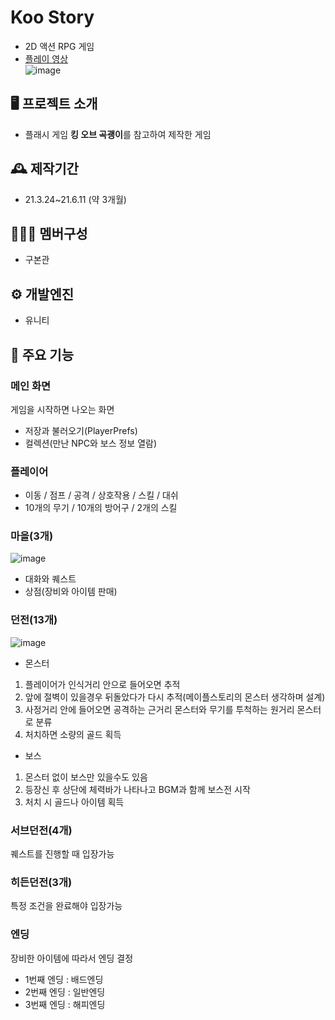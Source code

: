 # Koo Story
- 2D 액션 RPG 게임
- [플레이 영상](https://youtu.be/V9Ll3HrYhF0) <br>
![image](https://github.com/rnqhscjf3333/Koo-Story/assets/41632370/1ed1559b-f535-4d6b-8d93-53eb1e8c3e17)
## 🖥️ 프로젝트 소개
- 플래시 게임 **킹 오브 곡괭이**를 참고하여 제작한 게임

## 🕰️ 제작기간
- 21.3.24~21.6.11 (약 3개월)

## 🧑‍🤝‍🧑 멤버구성
- 구본관

## ⚙️ 개발엔진
- 유니티

## 📌 주요 기능
### 메인 화면
게임을 시작하면 나오는 화면
- 저장과 불러오기(PlayerPrefs)
- 컬렉션(만난 NPC와 보스 정보 열람)
### 플레이어
- 이동 / 점프 / 공격 / 상호작용 / 스킬 / 대쉬
- 10개의 무기 / 10개의 방어구 / 2개의 스킬

### 마을(3개)
![image](https://github.com/rnqhscjf3333/Koo-Story/assets/41632370/2e4666dc-f229-45f0-9579-6eb97684cd43) <br>
- 대화와 퀘스트
- 상점(장비와 아이템 판매)
  
### 던전(13개)
![image](https://github.com/rnqhscjf3333/Koo-Story/assets/41632370/d77050d0-f898-43f5-b6d5-9a7e5cec7204) <br>
- 몬스터
1. 플레이어가 인식거리 안으로 들어오면 추적
2. 앞에 절벽이 있을경우 뒤돌았다가 다시 추적(메이플스토리의 몬스터 생각하며 설계)
3. 사정거리 안에 들어오면 공격하는 근거리 몬스터와 무기를 투척하는 원거리 몬스터로 분류
4. 처치하면 소량의 골드 획득
- 보스
1. 몬스터 없이 보스만 있을수도 있음
2. 등장신 후 상단에 체력바가 나타나고 BGM과 함께 보스전 시작
3. 처치 시 골드나 아이템 획득

### 서브던전(4개)
퀘스트를 진행할 때 입장가능

### 히든던전(3개)
특정 조건을 완료해야 입장가능

### 엔딩
장비한 아이템에 따라서 엔딩 결정
- 1번째 엔딩 : 배드엔딩
- 2번째 엔딩 : 일반엔딩
- 3번째 엔딩 : 해피엔딩
